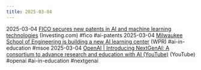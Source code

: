 ```yaml
---
title: 2025-03-04
---
```


2025-03-04 [FICO secures new patents in AI and machine learning technologies](https://www.investing.com/news/company-news/fico-secures-new-patents-in-ai-and-machine-learning-technologies-93CH-3905632) (Investing.com) #fico #ai-patents 
2025-03-04 [Milwaukee School of Engineering is building a new AI learning center](https://www.wpr.org/news/milwaukee-school-of-engineering-building-ai-learning-center) (WPR) #ai-in-education #msoe 
2025-03-04 [OpenAI | Introducing NextGenAI: A consortium to advance research and education with AI (YouTube)](https://www.youtube.com/watch?v=ElFwibTDpiE) (YouTube) #openai #ai-in-education #nextgenai 